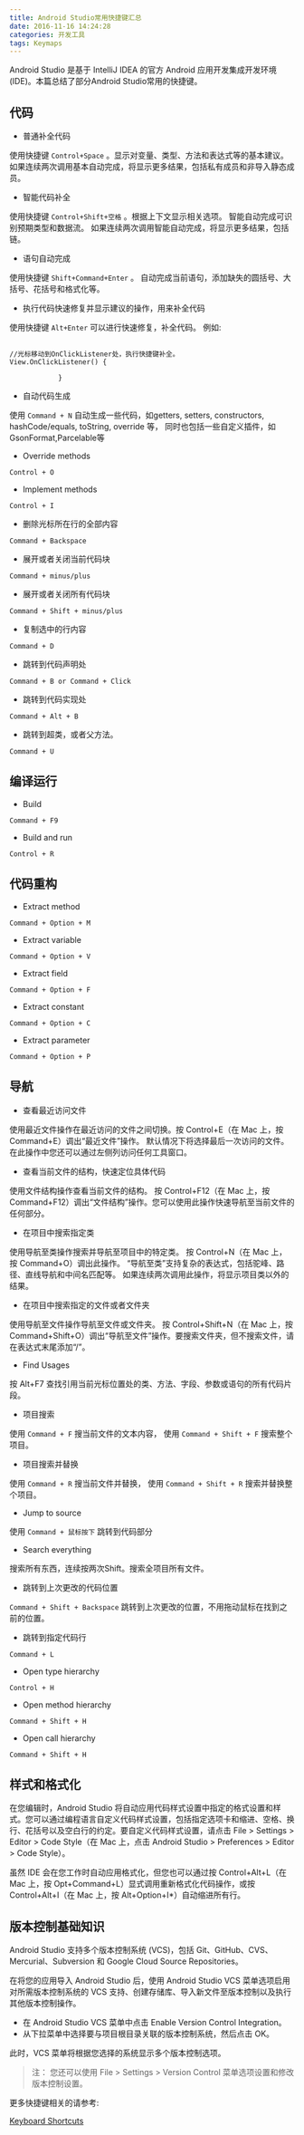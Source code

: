 ```yaml
---
title: Android Studio常用快捷键汇总
date: 2016-11-16 14:24:28
categories: 开发工具
tags: Keymaps
---
```



Android Studio 是基于 IntelliJ IDEA 的官方 Android 应用开发集成开发环境 (IDE)。本篇总结了部分Android Studio常用的快捷键。

<!-- more -->


## 代码


- 普通补全代码

使用快捷键 `Control+Space` 。显示对变量、类型、方法和表达式等的基本建议。 如果连续两次调用基本自动完成，将显示更多结果，包括私有成员和非导入静态成员。

- 智能代码补全

使用快捷键 `Control+Shift+空格` 。根据上下文显示相关选项。 智能自动完成可识别预期类型和数据流。 如果连续两次调用智能自动完成，将显示更多结果，包括链。

- 语句自动完成

使用快捷键 `Shift+Command+Enter` 。 自动完成当前语句，添加缺失的圆括号、大括号、花括号和格式化等。

- 执行代码快速修复并显示建议的操作，用来补全代码

使用快捷键 `Alt+Enter` 可以进行快速修复，补全代码。 例如:

```

//光标移动到OnClickListener处，执行快捷键补全。
View.OnClickListener() {
                
            }

```

- 自动代码生成

使用 `Command + N` 自动生成一些代码，如getters, setters, constructors, hashCode/equals, toString, override 等， 同时也包括一些自定义插件，如GsonFormat,Parcelable等

- Override methods

`Control + O`

- Implement methods

`Control + I`

- 删除光标所在行的全部内容

`Command + Backspace`

- 展开或者关闭当前代码块

`Command + minus/plus`

- 展开或者关闭所有代码块

`Command + Shift + minus/plus`

- 复制选中的行内容

`Command + D`

- 跳转到代码声明处

`Command + B or Command + Click`

- 跳转到代码实现处

`Command + Alt + B`

- 跳转到超类，或者父方法。

`Command + U`


## 编译运行

- Build

`Command + F9`

- Build and run

`Control + R`

## 代码重构

- Extract method	

`Command + Option + M`

- Extract variable

`Command + Option + V`

- Extract field

`Command + Option + F`

- Extract constant

`Command + Option + C`

- Extract parameter

`Command + Option + P`

## 导航

- 查看最近访问文件

使用最近文件操作在最近访问的文件之间切换。按 Control+E（在 Mac 上，按 Command+E）调出“最近文件”操作。 默认情况下将选择最后一次访问的文件。 在此操作中您还可以通过左侧列访问任何工具窗口。

- 查看当前文件的结构，快速定位具体代码

使用文件结构操作查看当前文件的结构。 按 Control+F12（在 Mac 上，按 Command+F12）调出“文件结构”操作。您可以使用此操作快速导航至当前文件的任何部分。

- 在项目中搜索指定类

使用导航至类操作搜索并导航至项目中的特定类。 按 Control+N（在 Mac 上，按 Command+O）调出此操作。 “导航至类”支持复杂的表达式，包括驼峰、路径、直线导航和中间名匹配等。 如果连续两次调用此操作，将显示项目类以外的结果。

- 在项目中搜索指定的文件或者文件夹

使用导航至文件操作导航至文件或文件夹。 按 Control+Shift+N（在 Mac 上，按 Command+Shift+O）调出“导航至文件”操作。要搜索文件夹，但不搜索文件，请在表达式末尾添加“/”。

- Find Usages

按 Alt+F7 查找引用当前光标位置处的类、方法、字段、参数或语句的所有代码片段。

- 项目搜索

使用 `Command + F` 搜当前文件的文本内容， 使用 `Command + Shift + F` 搜索整个项目。

- 项目搜索并替换

使用 `Command + R` 搜当前文件并替换， 使用 `Command + Shift + R` 搜索并替换整个项目。

- Jump to source	

使用 `Command + 鼠标按下` 跳转到代码部分


- Search everything

搜索所有东西，连续按两次Shift。搜索全项目所有文件。

- 跳转到上次更改的代码位置

`Command + Shift + Backspace` 跳转到上次更改的位置，不用拖动鼠标在找到之前的位置。

- 跳转到指定代码行

`Command + L`

- Open type hierarchy

`Control + H`
 
- Open method hierarchy

`Command + Shift + H`
 
- Open call hierarchy

`Command + Shift + H`


## 样式和格式化

在您编辑时，Android Studio 将自动应用代码样式设置中指定的格式设置和样式。您可以通过编程语言自定义代码样式设置，包括指定选项卡和缩进、空格、换行、花括号以及空白行的约定。要自定义代码样式设置，请点击 File > Settings > Editor > Code Style（在 Mac 上，点击 Android Studio > Preferences > Editor > Code Style）。

虽然 IDE 会在您工作时自动应用格式化，但您也可以通过按 Control+Alt+L（在 Mac 上，按 Opt+Command+L）显式调用重新格式化代码操作，或按 Control+Alt+I（在 Mac 上，按 Alt+Option+I*）自动缩进所有行。



## 版本控制基础知识

Android Studio 支持多个版本控制系统 (VCS)，包括 Git、GitHub、CVS、Mercurial、Subversion 和 Google Cloud Source Repositories。

在将您的应用导入 Android Studio 后，使用 Android Studio VCS 菜单选项启用对所需版本控制系统的 VCS 支持、创建存储库、导入新文件至版本控制以及执行其他版本控制操作。

- 在 Android Studio VCS 菜单中点击 Enable Version Control Integration。
- 从下拉菜单中选择要与项目根目录关联的版本控制系统，然后点击 OK。

此时，VCS 菜单将根据您选择的系统显示多个版本控制选项。

> 注： 您还可以使用 File > Settings > Version Control 菜单选项设置和修改版本控制设置。


更多快捷键相关的请参考:

[Keyboard Shortcuts](https://developer.android.com/studio/intro/keyboard-shortcuts.html)